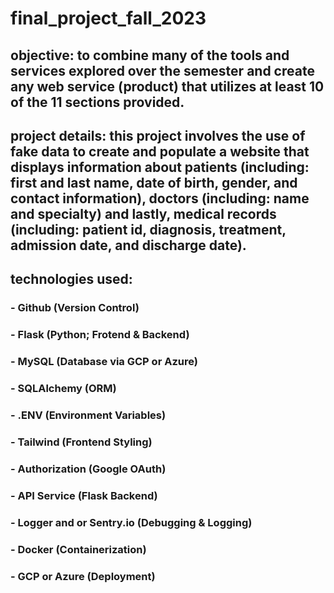 # final_project_fall_2023


## objective: to combine many of the tools and services explored over the semester and create any web service (product) that utilizes at least 10 of the 11 sections provided. 



## project details: this project involves the use of fake data to create and populate a website that displays information about patients (including: first and last name, date of birth, gender, and contact information), doctors (including: name and specialty) and lastly, medical records (including: patient id, diagnosis, treatment, admission date, and discharge date).



## technologies used:

### - Github (Version Control)
### - Flask (Python; Frotend & Backend)
### - MySQL (Database via GCP or Azure)
### - SQLAlchemy (ORM)
### - .ENV (Environment Variables)
### - Tailwind (Frontend Styling)
### - Authorization (Google OAuth)
### - API Service (Flask Backend)
### - Logger and or Sentry.io (Debugging & Logging)
### - Docker (Containerization)
### - GCP or Azure (Deployment)


